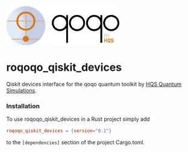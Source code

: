 <img src="../qoqo_Logo_vertical_color.png" alt="qoqo logo" width="300" />

# roqoqo_qiskit_devices

Qiskit devices interface for the qoqo quantum toolkit by [HQS Quantum Simulations](https://quantumsimulations.de).

### Installation

To use roqoqo_qiskit_devices in a Rust project simply add

```TOML
roqoqo_qiskit_devices = {version="0.1"}
```

to the `[dependencies]` section of the project Cargo.toml.